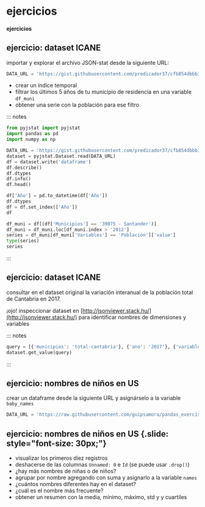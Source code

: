 # ejercicios
#### ejercicios

## ejercicio: dataset ICANE

importar y explorar el archivo JSON-stat desde la siguiente URL:

~~~~python
DATA_URL = 'https://gist.githubusercontent.com/predicador37/cfb854dbbb36d3f0c1ac2d13f837ce67/raw/08354aefe84b4cf875d9b968bf4be2c376ccc249/rev_padron_icane.json'
~~~~

- crear un índice temporal
- filtrar los últimos 5 años de tu municipio de residencia en una variable `df_muni`
- obtener una serie con la población para ese filtro

::: notes
~~~~python
from pyjstat import pyjstat
import pandas as pd
import numpy as np

DATA_URL = 'https://gist.githubusercontent.com/predicador37/cfb854dbbb36d3f0c1ac2d13f837ce67/raw/08354aefe84b4cf875d9b968bf4be2c376ccc249/rev_padron_icane.json'
dataset = pyjstat.Dataset.read(DATA_URL)
df = dataset.write('dataframe')
df.describe()
df.dtypes
df.info()
df.head()

df['Año'] = pd.to_datetime(df['Año'])
df.dtypes
df = df.set_index(['Año'])
df

df_muni = df[(df['Municipios'] == '39075 - Santander')]
df_muni = df_muni.loc[df_muni.index > '2012']
series = df_muni[df_muni['Variables'] == 'Población']['value']
type(series)
series
~~~~
:::

## ejercicio: dataset ICANE

consultar en el dataset original la variación interanual de la población total de Cantabria en 2017.

¡ojo! inspeccionar dataset en [http://jsonviewer.stack.hu/](http://jsonviewer.stack.hu/) para identificar nombres de dimensiones y variables

::: notes
~~~~python
query = [{'municipios': 'total-cantabria'}, {'ano': '2017'}, {'variables': 'variacion-interanual'}]
dataset.get_value(query)
~~~~
:::

## ejercicio: nombres de niños en US

crear un dataframe desde la siguiente URL y asignárselo a la variable `baby_names`

~~~~python
DATA_URL = 'https://raw.githubusercontent.com/guipsamora/pandas_exercises/master/06_Stats/US_Baby_Names/US_Baby_Names_right.csv'
~~~~

## ejercicio: nombres de niños en US {.slide: style="font-size: 30px;"}

- visualizar los primeros diez registros
- deshacerse de las columnas `Unnamed: 0` e `Id` (se puede usar `.drop()`)
- ¿hay más nombres de niñas o de niños?
- agrupar por nombre agregando con suma y asignarlo a la variable `names`
- ¿cuántos nombres diferentes hay en el dataset?
- ¿cuál es el nombre más frecuente?
- obtener un resumen con la media, mínimo, máximo, std y y cuartiles

